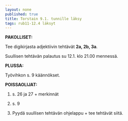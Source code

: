 ```yaml
---
layout: none
published: true
title: Torstain 9.1. tunnille läksy
tags: rub11-12.4 läksyt
---
```

**PAKOLLISET:**

Tee digikirjasta adjektiivin tehtävät **2a, 2b, 3a**.

Suullisen tehtävän palautus su 12.1. klo 21.00 mennessä. 

**PLUSSA:** 

Työvihkon s. 9 käännökset. 

**POISSAOLIJAT:**

1. s. 26 ja 27 + merkinnät

2. s. 9

3. Pyydä suullisen tehtävän ohjelappu + tee tehtävät siitä.

